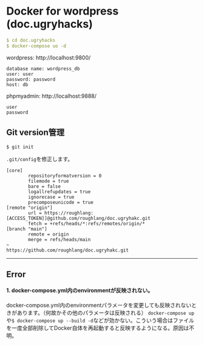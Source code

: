 # Docker for wordpress (doc.ugryhacks)

```docker-compose.yml
$ cd doc.ugryhacks
$ docker-compose uo -d
```
wordpress: http://localhost:9800/
```wp-config.php
database name: wordpress_db
user: user
password: password
host: db
```
phpmyadmin: http://localhost:9888/
```
user
password
```

## Git version管理

```
$ git init
```
`.git/config`を修正します。
```
[core]
        repositoryformatversion = 0
        filemode = true
        bare = false
        logallrefupdates = true
        ignorecase = true
        precomposeunicode = true
[remote "origin"]
        url = https://roughlang:[ACCESS_TOKEN]]@github.com/roughlang/doc.ugryhakc.git
        fetch = +refs/heads/*:refs/remotes/origin/*
[branch "main"]
        remote = origin
        merge = refs/heads/main
~                              
https://github.com/roughlang/doc.ugryhakc.git
```






-------
## Error

#### 1. docker-compose.yml内のenvironmentが反映されない。
docker-compose.yml内のenvironmentパラメータを変更しても反映されないときがあります。（何故かその他のパラメータは反映される）
`docker-compose up`や`$ docker-compose up --build -d`などが効かない。こういう場合はファイルを一度全部削除してDocker自体を再起動すると反映するようになる。原因は不明。